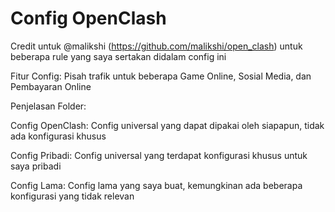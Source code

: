# Config OpenClash

Credit untuk @malikshi (https://github.com/malikshi/open_clash) untuk beberapa rule yang saya sertakan didalam config ini

Fitur Config: Pisah trafik untuk beberapa Game Online, Sosial Media, dan Pembayaran Online

Penjelasan Folder:

Config OpenClash: Config universal yang dapat dipakai oleh siapapun, tidak ada konfigurasi khusus

Config Pribadi: Config universal yang terdapat konfigurasi khusus untuk saya pribadi

Config Lama: Config lama yang saya buat, kemungkinan ada beberapa konfigurasi yang tidak relevan
